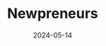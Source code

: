 ---  
layout: startup_page  
title: "Newpreneurs"  
id: "newpreneurs.com"  
permalink: "/newpreneursnewpreneurs.com05142024/"  
website: "https://newpreneurs.com/"  
funding_round: "Seed"  
funding_amount: "$250K"  
investors: "Angel Investors"  
about: "Newpreneurs is a virtual reality show offering mentorship and investment opportunities to aspiring young business leaders (middle, high school, and college students). The show provides a platform for young entrepreneurs to pitch their ideas and potentially secure up to $250,000 in seed funding, along with guidance from industry experts. It aims to democratize the entrepreneurial journey for a younger demographic."  
markets: "Media, Entertainment, Education"  
hq: "Los Angeles, California, United States"  
founded_year: "2022"  
linkedin: "https://www.linkedin.com/company/newpreneurstv/"  
twitter: "https://twitter.com/@Newpreneurs"  
instagram: "https://www.instagram.com/newpreneurstv/"  
facebook: "https://www.facebook.com/newpreneursshow/"  
crunchbase: ""  
pitchbook: ""  

date_display: "14-May-2024"  
date: "2024-05-14"

# SEO Optimization  
meta_title: "Newpreneurs - Seed Funding ($250K)"  
meta_description: "Newpreneurs, Newpreneurs is a virtual reality show offering mentorship and investment opportunities to aspiring young business leaders (middle, high school, and co..."  
meta_keywords: "Newpreneurs, Media, Entertainment, Education, Seed funding"  
canonical_url: "https://startup.projectstartups.com/newpreneursnewpreneurs.com05142024/"  
---